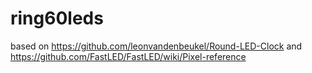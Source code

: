 # ring60leds
based on https://github.com/leonvandenbeukel/Round-LED-Clock and https://github.com/FastLED/FastLED/wiki/Pixel-reference

